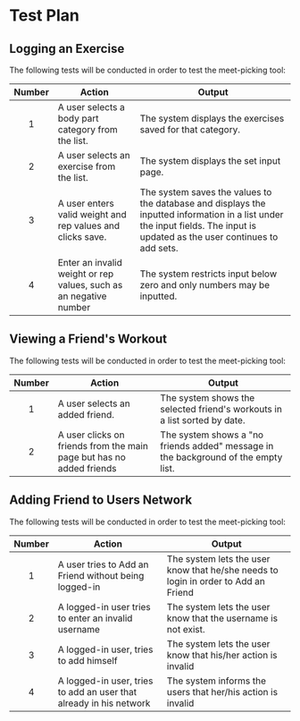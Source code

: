 # Test Plan

## Logging an Exercise

The following tests will be conducted in order to test the meet-picking tool:

| Number | Action | Output |
| :---: | --- | --- |
| 1 | A user selects a body part category from the list. | The system displays the exercises saved for that category. |
| 2 | A user selects an exercise from the list. | The system displays the set input page. |
| 3 | A user enters valid weight and rep values and clicks save. | The system saves the values to the database and displays the inputted information in a list under the input fields. The input is updated as the user continues to add sets. |
| 4 | Enter an invalid weight or rep values, such as an negative number | The system restricts input below zero and only numbers may be inputted. |



## Viewing a Friend's Workout

The following tests will be conducted in order to test the meet-picking tool:

| Number | Action | Output |
| :---: | --- | --- |
| 1 | A user selects an added friend. | The system shows the selected friend's workouts in a list sorted by date. |
| 2 | A user clicks on friends from the main page but has no added friends | The system shows a "no friends added" message in the background  of the empty list. |

## Adding Friend to Users Network

The following tests will be conducted in order to test the meet-picking tool:

| Number | Action | Output |
| :---: | --- | --- |
| 1 | A user tries to Add an Friend without being logged-in | The system lets the user know that he/she needs to login in order to Add an Friend |
| 2 | A logged-in user tries to enter an invalid username| The system lets the user know that the username is not exist. |
| 3 | A logged-in user, tries to add himself | The system lets the user know that his/her action is invalid |
| 4 | A logged-in user, tries to add an user that already in his network | The system informs the users that her/his action is invalid |
